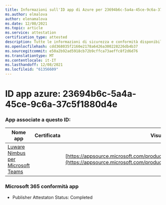 ```yaml
---
title: Informazioni sull'ID app di Azure per 23694b6c-5a4a-45ce-9c6a-37c5f1880d4e
ms.author: elmalova
author: elenamalova
ms.date: 12/08/2021
ms.topic: article
ms.service: attestation
certification_type: attested
description: Tutte le informazioni di sicurezza e conformità disponibili per 23694b6c-5a4a-45ce-9c6a-37c5f1880d4e.
ms.openlocfilehash: cdd368035f2160e2178a6426a300228226db4b37
ms.sourcegitcommit: e50a2b92ad5918cb72b9cffca73aeffc8f2d6d76
ms.translationtype: MT
ms.contentlocale: it-IT
ms.lasthandoff: 12/08/2021
ms.locfileid: "61356609"
---
```

# <a name="azure-app-id-23694b6c-5a4a-45ce-9c6a-37c5f1880d4e"></a>ID app azure: 23694b6c-5a4a-45ce-9c6a-37c5f1880d4e


### <a name="apps-associated-with-this-id"></a>App associate a questo ID:
| **Nome app** | **Certificata** | **Visualizzazione in AppSource** |
|--------------|---------------|-----------------------|
| [Luware Nimbus per Microsoft Teams](https://docs.microsoft.com/microsoft-365-app-certification/forward/luwareagzurich.advanced_routing_azure_marketplace) |  | [https://appsource.microsoft.com/product/office/luwareagzurich.advanced_routing_azure_marketplace](https://appsource.microsoft.com/product/office/luwareagzurich.advanced_routing_azure_marketplace) |

### <a name="microsoft-365-app-compliance-status"></a>Microsoft 365 conformità app
- Publisher Attestaton Status: Completed
